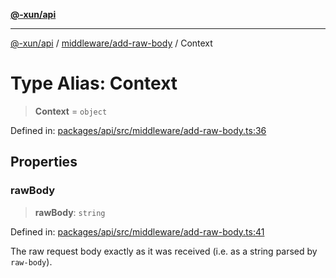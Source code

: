 [**@-xun/api**](../../../README.md)

***

[@-xun/api](../../../README.md) / [middleware/add-raw-body](../README.md) / Context

# Type Alias: Context

> **Context** = `object`

Defined in: [packages/api/src/middleware/add-raw-body.ts:36](https://github.com/Xunnamius/api-utils/blob/183a3e5b3fec7a1bf06d5be3da477b72510b5586/packages/api/src/middleware/add-raw-body.ts#L36)

## Properties

### rawBody

> **rawBody**: `string`

Defined in: [packages/api/src/middleware/add-raw-body.ts:41](https://github.com/Xunnamius/api-utils/blob/183a3e5b3fec7a1bf06d5be3da477b72510b5586/packages/api/src/middleware/add-raw-body.ts#L41)

The raw request body exactly as it was received (i.e. as a string parsed by
`raw-body`).
